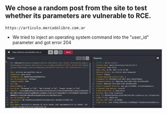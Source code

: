 ## We chose a random post from the site to test whether its parameters are vulnerable to RCE.

```
https://articulo.mercadolibre.com.ar
```
- We tried to inject an operating system command into the "user_id" parameter and got error 204

<img src="../RCE_attemp_article.png" alt="request image">